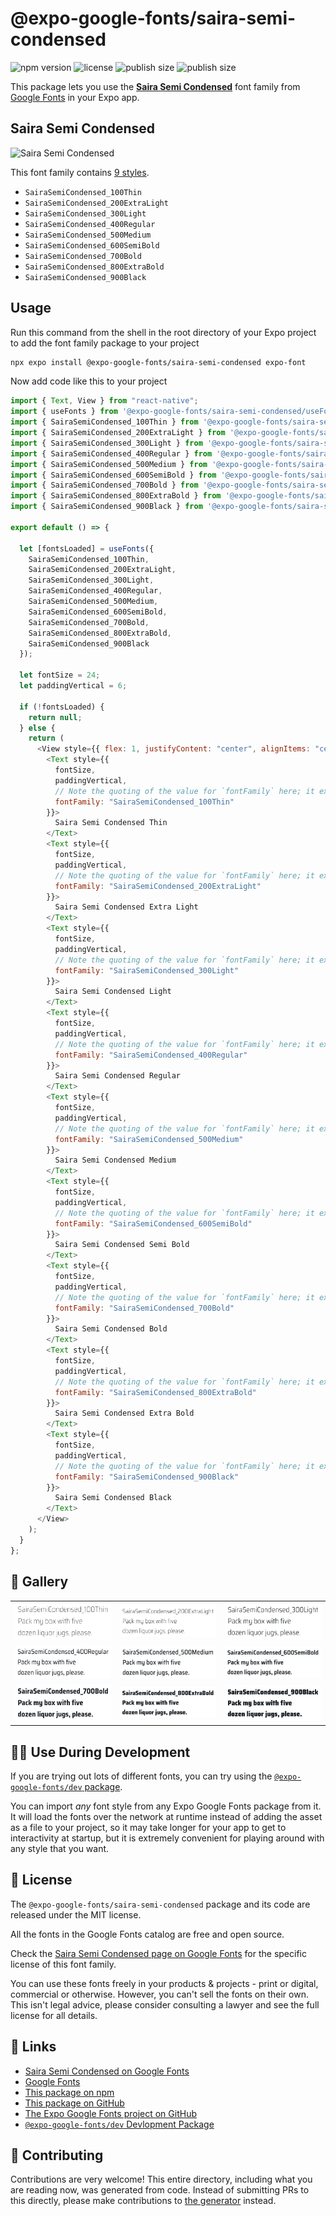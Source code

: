 # @expo-google-fonts/saira-semi-condensed

![npm version](https://flat.badgen.net/npm/v/@expo-google-fonts/saira-semi-condensed)
![license](https://flat.badgen.net/github/license/expo/google-fonts)
![publish size](https://flat.badgen.net/packagephobia/install/@expo-google-fonts/saira-semi-condensed)
![publish size](https://flat.badgen.net/packagephobia/publish/@expo-google-fonts/saira-semi-condensed)

This package lets you use the [**Saira Semi Condensed**](https://fonts.google.com/specimen/Saira+Semi+Condensed) font family from [Google Fonts](https://fonts.google.com/) in your Expo app.

## Saira Semi Condensed

![Saira Semi Condensed](./font-family.png)

This font family contains [9 styles](#-gallery).

- `SairaSemiCondensed_100Thin`
- `SairaSemiCondensed_200ExtraLight`
- `SairaSemiCondensed_300Light`
- `SairaSemiCondensed_400Regular`
- `SairaSemiCondensed_500Medium`
- `SairaSemiCondensed_600SemiBold`
- `SairaSemiCondensed_700Bold`
- `SairaSemiCondensed_800ExtraBold`
- `SairaSemiCondensed_900Black`

## Usage

Run this command from the shell in the root directory of your Expo project to add the font family package to your project

```sh
npx expo install @expo-google-fonts/saira-semi-condensed expo-font
```

Now add code like this to your project

```js
import { Text, View } from "react-native";
import { useFonts } from '@expo-google-fonts/saira-semi-condensed/useFonts';
import { SairaSemiCondensed_100Thin } from '@expo-google-fonts/saira-semi-condensed/100Thin';
import { SairaSemiCondensed_200ExtraLight } from '@expo-google-fonts/saira-semi-condensed/200ExtraLight';
import { SairaSemiCondensed_300Light } from '@expo-google-fonts/saira-semi-condensed/300Light';
import { SairaSemiCondensed_400Regular } from '@expo-google-fonts/saira-semi-condensed/400Regular';
import { SairaSemiCondensed_500Medium } from '@expo-google-fonts/saira-semi-condensed/500Medium';
import { SairaSemiCondensed_600SemiBold } from '@expo-google-fonts/saira-semi-condensed/600SemiBold';
import { SairaSemiCondensed_700Bold } from '@expo-google-fonts/saira-semi-condensed/700Bold';
import { SairaSemiCondensed_800ExtraBold } from '@expo-google-fonts/saira-semi-condensed/800ExtraBold';
import { SairaSemiCondensed_900Black } from '@expo-google-fonts/saira-semi-condensed/900Black';

export default () => {

  let [fontsLoaded] = useFonts({
    SairaSemiCondensed_100Thin, 
    SairaSemiCondensed_200ExtraLight, 
    SairaSemiCondensed_300Light, 
    SairaSemiCondensed_400Regular, 
    SairaSemiCondensed_500Medium, 
    SairaSemiCondensed_600SemiBold, 
    SairaSemiCondensed_700Bold, 
    SairaSemiCondensed_800ExtraBold, 
    SairaSemiCondensed_900Black
  });

  let fontSize = 24;
  let paddingVertical = 6;

  if (!fontsLoaded) {
    return null;
  } else {
    return (
      <View style={{ flex: 1, justifyContent: "center", alignItems: "center" }}>
        <Text style={{
          fontSize,
          paddingVertical,
          // Note the quoting of the value for `fontFamily` here; it expects a string!
          fontFamily: "SairaSemiCondensed_100Thin"
        }}>
          Saira Semi Condensed Thin
        </Text>
        <Text style={{
          fontSize,
          paddingVertical,
          // Note the quoting of the value for `fontFamily` here; it expects a string!
          fontFamily: "SairaSemiCondensed_200ExtraLight"
        }}>
          Saira Semi Condensed Extra Light
        </Text>
        <Text style={{
          fontSize,
          paddingVertical,
          // Note the quoting of the value for `fontFamily` here; it expects a string!
          fontFamily: "SairaSemiCondensed_300Light"
        }}>
          Saira Semi Condensed Light
        </Text>
        <Text style={{
          fontSize,
          paddingVertical,
          // Note the quoting of the value for `fontFamily` here; it expects a string!
          fontFamily: "SairaSemiCondensed_400Regular"
        }}>
          Saira Semi Condensed Regular
        </Text>
        <Text style={{
          fontSize,
          paddingVertical,
          // Note the quoting of the value for `fontFamily` here; it expects a string!
          fontFamily: "SairaSemiCondensed_500Medium"
        }}>
          Saira Semi Condensed Medium
        </Text>
        <Text style={{
          fontSize,
          paddingVertical,
          // Note the quoting of the value for `fontFamily` here; it expects a string!
          fontFamily: "SairaSemiCondensed_600SemiBold"
        }}>
          Saira Semi Condensed Semi Bold
        </Text>
        <Text style={{
          fontSize,
          paddingVertical,
          // Note the quoting of the value for `fontFamily` here; it expects a string!
          fontFamily: "SairaSemiCondensed_700Bold"
        }}>
          Saira Semi Condensed Bold
        </Text>
        <Text style={{
          fontSize,
          paddingVertical,
          // Note the quoting of the value for `fontFamily` here; it expects a string!
          fontFamily: "SairaSemiCondensed_800ExtraBold"
        }}>
          Saira Semi Condensed Extra Bold
        </Text>
        <Text style={{
          fontSize,
          paddingVertical,
          // Note the quoting of the value for `fontFamily` here; it expects a string!
          fontFamily: "SairaSemiCondensed_900Black"
        }}>
          Saira Semi Condensed Black
        </Text>
      </View>
    );
  }
};
```

## 🔡 Gallery


||||
|-|-|-|
|![SairaSemiCondensed_100Thin](./100Thin/SairaSemiCondensed_100Thin.ttf.png)|![SairaSemiCondensed_200ExtraLight](./200ExtraLight/SairaSemiCondensed_200ExtraLight.ttf.png)|![SairaSemiCondensed_300Light](./300Light/SairaSemiCondensed_300Light.ttf.png)||
|![SairaSemiCondensed_400Regular](./400Regular/SairaSemiCondensed_400Regular.ttf.png)|![SairaSemiCondensed_500Medium](./500Medium/SairaSemiCondensed_500Medium.ttf.png)|![SairaSemiCondensed_600SemiBold](./600SemiBold/SairaSemiCondensed_600SemiBold.ttf.png)||
|![SairaSemiCondensed_700Bold](./700Bold/SairaSemiCondensed_700Bold.ttf.png)|![SairaSemiCondensed_800ExtraBold](./800ExtraBold/SairaSemiCondensed_800ExtraBold.ttf.png)|![SairaSemiCondensed_900Black](./900Black/SairaSemiCondensed_900Black.ttf.png)||


## 👩‍💻 Use During Development

If you are trying out lots of different fonts, you can try using the [`@expo-google-fonts/dev` package](https://github.com/expo/google-fonts/tree/master/font-packages/dev#readme).

You can import _any_ font style from any Expo Google Fonts package from it. It will load the fonts over the network at runtime instead of adding the asset as a file to your project, so it may take longer for your app to get to interactivity at startup, but it is extremely convenient for playing around with any style that you want.


## 📖 License

The `@expo-google-fonts/saira-semi-condensed` package and its code are released under the MIT license.

All the fonts in the Google Fonts catalog are free and open source.

Check the [Saira Semi Condensed page on Google Fonts](https://fonts.google.com/specimen/Saira+Semi+Condensed) for the specific license of this font family.

You can use these fonts freely in your products & projects - print or digital, commercial or otherwise. However, you can't sell the fonts on their own. This isn't legal advice, please consider consulting a lawyer and see the full license for all details.

## 🔗 Links

- [Saira Semi Condensed on Google Fonts](https://fonts.google.com/specimen/Saira+Semi+Condensed)
- [Google Fonts](https://fonts.google.com/)
- [This package on npm](https://www.npmjs.com/package/@expo-google-fonts/saira-semi-condensed)
- [This package on GitHub](https://github.com/expo/google-fonts/tree/master/font-packages/saira-semi-condensed)
- [The Expo Google Fonts project on GitHub](https://github.com/expo/google-fonts)
- [`@expo-google-fonts/dev` Devlopment Package](https://github.com/expo/google-fonts/tree/master/font-packages/dev)

## 🤝 Contributing

Contributions are very welcome! This entire directory, including what you are reading now, was generated from code. Instead of submitting PRs to this directly, please make contributions to [the generator](https://github.com/expo/google-fonts/tree/master/packages/generator) instead.

